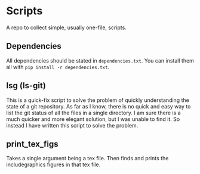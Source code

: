 # Scripts

A repo to collect simple, usually one-file, scripts. 

## Dependencies

All dependencies should be stated in `dependencies.txt`. You can install them
all with `pip install -r dependencies.txt`.

## lsg (ls-git)

This is a quick-fix script to solve the problem of quickly understanding the
state of a git repository. As far as I know, there is no quick and easy way to
list the git status of all the files in a single directory. I am sure there is
a much quicker and more elegant solution, but I was unable to find it. So
instead I have written this script to solve the problem.

## print_tex_figs

Takes a single argument being a tex file. Then finds and prints the
includegraphics figures in that tex file.
